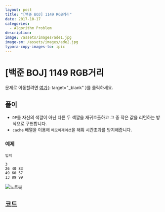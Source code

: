 ```yaml
---
layout: post
title: "[백준 BOJ] 1149 RGB거리"
date: 2017-10-17
categories:
  - Algorithm Problem
description: 
image: /assets/images/ade1.jpg
image-sm: /assets/images/ade2.jpg
typora-copy-images-to: ipic
---
```


# [백준 BOJ] 1149 RGB거리

문제로 이동할려면 [여기](https://www.acmicpc.net/problem/1149){: target="_blank" }를 클릭하세요.

## 풀이

- `DP`를 자신의 색깔이 아닌 다른 두 색깔을 재귀호출하고 그 중 작은 값을 리턴하는 방식으로 구현합니다.
- `cache` 배열을 이용해 `메모이제이션`을 해줘 시간초과를 방지해줍니다.


### 예제

```
입력

3
26 40 83
49 60 57
13 89 99

```

![노트북](https://farm5.staticflickr.com/4504/37687197156_fb561b6649_o.png)

## 코드  


<script src="https://gist.github.com/jiwondh/0b2c04339661571c2b0501c0b650ecff.js"></script>










